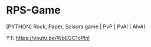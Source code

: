 # RPS-Game
[PYTHON] Rock, Paper, Scisors game | PvP | PvAI | AIvAI

YT: https://youtu.be/WbEGC1cPlhI
